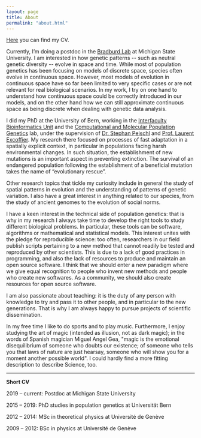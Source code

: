 ```yaml
---
layout: page
title: About
permalink: "about.html"
---
```


[Here](../docs/CV.pdf) you can find my CV.

Currently, I’m doing a postdoc in the [Bradburd Lab](http://www.genescape.org/) at Michigan State University. I am interested in how genetic patterns -- such as neutral genetic diversity -- evolve in space and time. While most of population genetics has been focusing on models of discrete space, species often evolve in continuous space. However, most models of evolution in continuous space have so far been limited to very specific cases or are not relevant for real biological scenarios. In my work, I try on one hand to understand how continuous space could be correctly introduced in our models, and on the other hand how we can still approximate continuous space as being discrete when dealing with genetic data analysis.

I did my PhD at the University of Bern, working in the [Interfaculty Bioinformatics Unit](https://www.bioinformatics.unibe.ch/index_eng.html) and the [Computational and Molecular Population Genetics](https://www.cmpg.iee.unibe.ch/index_eng.html) lab, under the supervision of [Dr. Stephan Peischl](http://www.bioinformatics.unibe.ch/about_us/staff/dr_peischl_stephan/index_eng.html) and [Prof. Laurent Excoffier](https://www.cmpg.iee.unibe.ch/about_us/team/researchers/prof_dr_excoffier_laurent/index_eng.html). My research there focused on processes of fast adaptation in a spatially explicit context, in particular in populations facing harsh environmental changes. In such situation, the establishment of new mutations is an important aspect in preventing extinction. The survival of an endangered population following the establishment of a beneficial mutation takes the name of “evolutionary rescue”.

Other research topics that tickle my curiosity include in general the study of spatial patterns in evolution and the understanding of patterns of genetic variation. I also have a great interest in anything related to our species, from the study of ancient genomes to the evolution of social norms.

I have a keen interest in the technical side of population genetics: that is why in my research I always take time to develop the right tools to study different biological problems. In particular, these tools can be software, algorithms or mathematical and statistical models. This interest unites with the pledge for reproducible science: too often, researchers in our field publish scripts pertaining to a new method that cannot readily be tested and reproduced by other scientists. This is due to a lack of good practices in programming, and also the lack of resources to produce and maintain an open source software. I think that we should enter a new paradigm where we give equal recognition to people who invent new methods and people who create new softwares. As a community, we should also create resources for open source software. 

I am also passionate about teaching: it is the duty of any person with knowledge to try and pass it to other people, and in particular to the new generations. That is why I am always happy to pursue projects of scientific dissemination.

In my free time I like to do sports and to play music. Furthermore, I enjoy studying the art of magic (intended as illusion, not as dark magic); in the words of Spanish magician Miguel Angel Gea, "magic is the emotional disequilibrium of someone who doubts our existence; of someone who tells you that laws of nature are just hearsay, someone who will show you for a moment another possible world". I could hardly find a more fitting description to describe Science, too.


***


**Short CV**

2019 – current: Postdoc at Michigan State University

2015 – 2019: PhD studies in population genetics at Universität Bern

2012 – 2014: MSc in theoretical physics at Université de Genève

2009 – 2012: BSc in physics at Université de Genève
